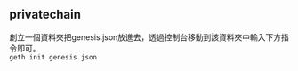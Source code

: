## privatechain
創立一個資料夾把genesis.json放進去，透過控制台移動到該資料夾中輸入下方指令即可。  
                `geth init genesis.json`  
